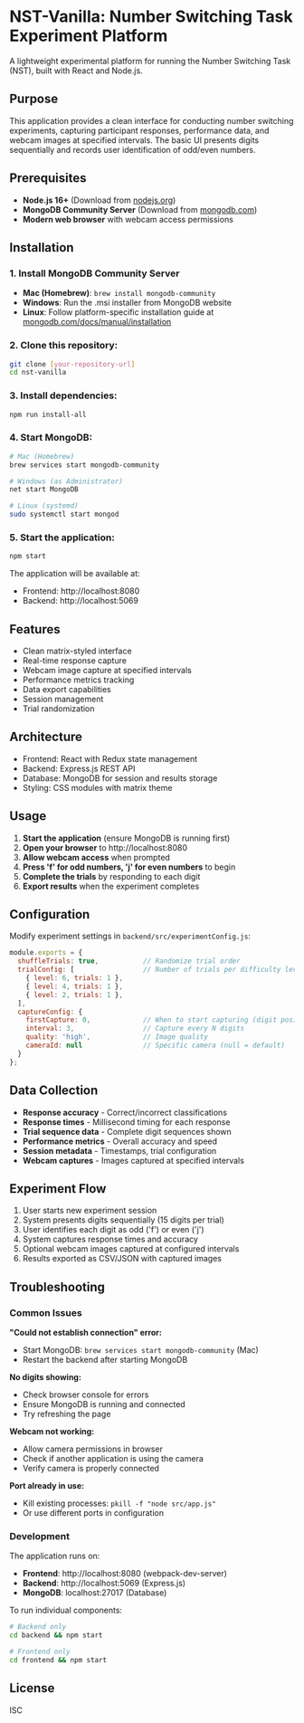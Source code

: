 # NST-Vanilla: Number Switching Task Experiment Platform

A lightweight experimental platform for running the Number Switching Task (NST), built with React and Node.js.

## Purpose
This application provides a clean interface for conducting number switching experiments, capturing participant responses, performance data, and webcam images at specified intervals. The basic UI presents digits sequentially and records user identification of odd/even numbers.

## Prerequisites
- **Node.js 16+** (Download from [nodejs.org](https://nodejs.org))
- **MongoDB Community Server** (Download from [mongodb.com](https://www.mongodb.com/try/download/community))
- **Modern web browser** with webcam access permissions

## Installation

### 1. Install MongoDB Community Server
   - **Mac (Homebrew)**: `brew install mongodb-community`
   - **Windows**: Run the .msi installer from MongoDB website
   - **Linux**: Follow platform-specific installation guide at [mongodb.com/docs/manual/installation](https://www.mongodb.com/docs/manual/installation/)

### 2. Clone this repository:
```bash
git clone [your-repository-url]
cd nst-vanilla
```

### 3. Install dependencies:
```bash
npm run install-all
```

### 4. Start MongoDB:
```bash
# Mac (Homebrew)
brew services start mongodb-community

# Windows (as Administrator)
net start MongoDB

# Linux (systemd)
sudo systemctl start mongod
```

### 5. Start the application:
```bash
npm start
```

The application will be available at:
- Frontend: http://localhost:8080
- Backend: http://localhost:5069
   

## Features
- Clean matrix-styled interface
- Real-time response capture
- Webcam image capture at specified intervals
- Performance metrics tracking
- Data export capabilities
- Session management
- Trial randomization

## Architecture
- Frontend: React with Redux state management
- Backend: Express.js REST API
- Database: MongoDB for session and results storage
- Styling: CSS modules with matrix theme

## Usage

1. **Start the application** (ensure MongoDB is running first)
2. **Open your browser** to http://localhost:8080
3. **Allow webcam access** when prompted
4. **Press 'f' for odd numbers, 'j' for even numbers** to begin
5. **Complete the trials** by responding to each digit
6. **Export results** when the experiment completes

## Configuration

Modify experiment settings in `backend/src/experimentConfig.js`:

```javascript
module.exports = {
  shuffleTrials: true,           // Randomize trial order
  trialConfig: [                 // Number of trials per difficulty level
    { level: 6, trials: 1 },
    { level: 4, trials: 1 },
    { level: 2, trials: 1 },
  ],
  captureConfig: {
    firstCapture: 0,             // When to start capturing (digit position)
    interval: 3,                 // Capture every N digits
    quality: 'high',             // Image quality
    cameraId: null               // Specific camera (null = default)
  }
};
```

## Data Collection
- **Response accuracy** - Correct/incorrect classifications
- **Response times** - Millisecond timing for each response  
- **Trial sequence data** - Complete digit sequences shown
- **Performance metrics** - Overall accuracy and speed
- **Session metadata** - Timestamps, trial configuration
- **Webcam captures** - Images captured at specified intervals

## Experiment Flow
1. User starts new experiment session
2. System presents digits sequentially (15 digits per trial)
3. User identifies each digit as odd ('f') or even ('j')
4. System captures response times and accuracy
5. Optional webcam images captured at configured intervals
6. Results exported as CSV/JSON with captured images

## Troubleshooting

### Common Issues

**"Could not establish connection" error:**
- Start MongoDB: `brew services start mongodb-community` (Mac)
- Restart the backend after starting MongoDB

**No digits showing:**
- Check browser console for errors
- Ensure MongoDB is running and connected
- Try refreshing the page

**Webcam not working:**
- Allow camera permissions in browser
- Check if another application is using the camera
- Verify camera is properly connected

**Port already in use:**
- Kill existing processes: `pkill -f "node src/app.js"`
- Or use different ports in configuration

### Development

The application runs on:
- **Frontend**: http://localhost:8080 (webpack-dev-server)
- **Backend**: http://localhost:5069 (Express.js)
- **MongoDB**: localhost:27017 (Database)

To run individual components:
```bash
# Backend only
cd backend && npm start

# Frontend only  
cd frontend && npm start
```

## License
ISC
